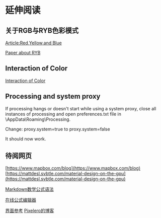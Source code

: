 # 延伸阅读

## 关于RGB与RYB色彩模式

[Article:Red,Yellow,and Blue](https://www.daveeddy.com/2014/07/01/red-yellow-and-blue/)

[Paper about RYB](https://github.com/bahamas10/ryb/raw/gh-pages/assets/ryb.pdf)

## Interaction of Color

[Interaction of Color](assets/001/Interaction_of_Color.pdf)

## Processing and system proxy
If processing hangs or doesn't start while using a system proxy, close all instances of processing and open preferences.txt file in \AppData\Roaming\Processing.

Change: proxy.system=true to proxy.system=false

It should now work.

## 待阅网页
[https://www.mapbox.com/blog](https://www.mapbox.com/blog)  
[https://mattdesl.svbtle.com/material-design-on-the-gpu](https://mattdesl.svbtle.com/material-design-on-the-gpu)

[Markdown数学公式语法](https://www.jianshu.com/p/e74eb43960a1)

[在线公式编辑器](https://latex.codecogs.com/eqneditor/editor.php)

[界面参考](https://www.pinterest.co.kr/patriciogonzv/huds/)
[Pixelero的博客](https://pixelero.wordpress.com/)

